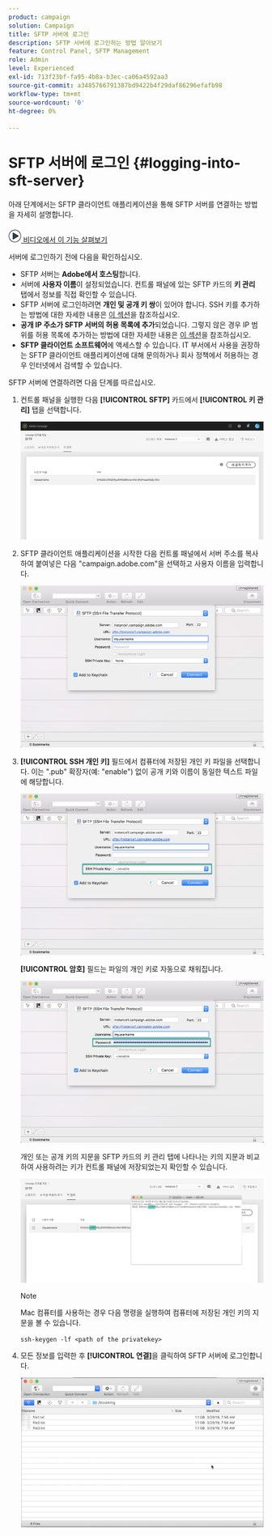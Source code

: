```yaml
---
product: campaign
solution: Campaign
title: SFTP 서버에 로그인
description: SFTP 서버에 로그인하는 방법 알아보기
feature: Control Panel, SFTP Management
role: Admin
level: Experienced
exl-id: 713f23bf-fa95-4b8a-b3ec-ca06a4592aa3
source-git-commit: a3485766791387bd9422b4f29daf86296efafb98
workflow-type: tm+mt
source-wordcount: '0'
ht-degree: 0%

---
```


# SFTP 서버에 로그인 {#logging-into-sft-server}

아래 단계에서는 SFTP 클라이언트 애플리케이션을 통해 SFTP 서버를 연결하는 방법을 자세히 설명합니다.

![](assets/do-not-localize/how-to-video.png)[ 비디오에서 이 기능 살펴보기](https://video.tv.adobe.com/v/27263?quality=12)

서버에 로그인하기 전에 다음을 확인하십시오.

* SFTP 서버는 **Adobe에서 호스팅**&#x200B;합니다.
* 서버에 **사용자 이름**&#x200B;이 설정되었습니다. 컨트롤 패널에 있는 SFTP 카드의 **키 관리** 탭에서 정보를 직접 확인할 수 있습니다.
* SFTP 서버에 로그인하려면 **개인 및 공개 키 쌍**&#x200B;이 있어야 합니다. SSH 키를 추가하는 방법에 대한 자세한 내용은 [이 섹션](../../sftp/using/key-management.md)을 참조하십시오.
* **공개 IP 주소가 SFTP 서버의 허용 목록에 추가**&#x200B;되었습니다. 그렇지 않은 경우 IP 범위를 허용 목록에 추가하는 방법에 대한 자세한 내용은 [이 섹션](../../sftp/using/ip-range-allow-listing.md)을 참조하십시오.
* **SFTP 클라이언트 소프트웨어**&#x200B;에 액세스할 수 있습니다. IT 부서에서 사용을 권장하는 SFTP 클라이언트 애플리케이션에 대해 문의하거나 회사 정책에서 허용하는 경우 인터넷에서 검색할 수 있습니다.

SFTP 서버에 연결하려면 다음 단계를 따르십시오.

1. 컨트롤 패널을 실행한 다음 **[!UICONTROL SFTP]** 카드에서 **[!UICONTROL 키 관리]** 탭을 선택합니다.

   ![](assets/sftp_card.png)

1. SFTP 클라이언트 애플리케이션을 시작한 다음 컨트롤 패널에서 서버 주소를 복사하여 붙여넣은 다음 &quot;campaign.adobe.com&quot;을 선택하고 사용자 이름을 입력합니다.

   ![](assets/do-not-localize/connect1.png)

1. **[!UICONTROL SSH 개인 키]** 필드에서 컴퓨터에 저장된 개인 키 파일을 선택합니다. 이는 &quot;.pub&quot; 확장자(예: &quot;enable&quot;) 없이 공개 키와 이름이 동일한 텍스트 파일에 해당합니다.

   ![](assets/do-not-localize/connect2.png)

   **[!UICONTROL 암호]** 필드는 파일의 개인 키로 자동으로 채워집니다.

   ![](assets/do-not-localize/connect3.png)

   개인 또는 공개 키의 지문을 SFTP 카드의 키 관리 탭에 나타나는 키의 지문과 비교하여 사용하려는 키가 컨트롤 패널에 저장되었는지 확인할 수 있습니다.

   ![](assets/fingerprint_compare.png)

   >[!NOTE]
   >
   >Mac 컴퓨터를 사용하는 경우 다음 명령을 실행하여 컴퓨터에 저장된 개인 키의 지문을 볼 수 있습니다.
   >
   >`ssh-keygen -lf <path of the privatekey>`

1. 모든 정보를 입력한 후 **[!UICONTROL 연결]**&#x200B;을 클릭하여 SFTP 서버에 로그인합니다.

   ![](assets/do-not-localize/sftpconnected.png)
